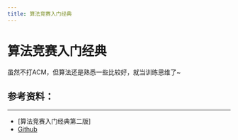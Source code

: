 ```yaml
---
title: 算法竞赛入门经典
---
```


# 算法竞赛入门经典 

虽然不打ACM，但算法还是熟悉一些比较好，就当训练思维了~

## 参考资料：
***
- [算法竞赛入门经典第二版]
- [Github]()

